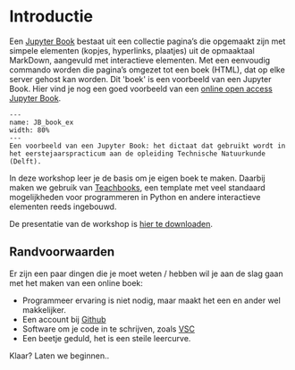 # Introductie 
Een [Jupyter Book](https://jupyterbook.org/) bestaat uit een collectie pagina’s die opgemaakt zijn met simpele elementen (kopjes, hyperlinks, plaatjes) uit de opmaaktaal MarkDown, aangevuld met interactieve elementen. Met een eenvoudig commando worden die pagina’s omgezet tot een boek (HTML), dat op elke server gehost kan worden. Dit 'boek' is een voorbeeld van een Jupyter Book. Hier vind je nog een goed voorbeeld van een [online open access Jupyter Book](https://interactivetextbooks.tudelft.nl/showthephysics/).

```{figure} ../figures/JB_book_example.PNG
---
name: JB_book_ex
width: 80%
---
Een voorbeeld van een Jupyter Book: het dictaat dat gebruikt wordt in het eerstejaarspracticum aan de opleiding Technische Natuurkunde (Delft).
```

In deze workshop leer je de basis om je eigen boek te maken. Daarbij maken we gebruik van [Teachbooks](https://teachbooks.tudelft.nl/), een template met veel standaard mogelijkheden voor programmeren in Python en andere interactieve elementen reeds ingebouwd. 

De presentatie van de workshop is [hier te downloaden](./JB%20workshop.pptx).

## Randvoorwaarden
Er zijn een paar dingen die je moet weten / hebben wil je aan de slag gaan met het maken van een online boek:
* Programmeer ervaring is niet nodig, maar maakt het een en ander wel makkelijker. 
* Een account bij [Github](../Software/Github.md)
* Software om je code in te schrijven, zoals [VSC](../Software/VSC.md)
* Een beetje geduld, het is een steile leercurve.

Klaar? Laten we beginnen..

